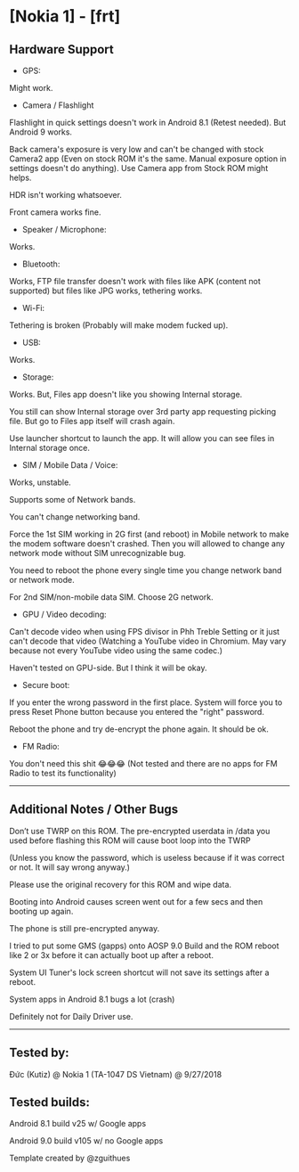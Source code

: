 # [Nokia 1] - [frt]

## Hardware Support

* GPS:

Might work.

* Camera / Flashlight

Flashlight in quick settings doesn't work in Android 8.1 (Retest needed). But Android 9 works.

Back camera's exposure is very low and can't be changed with stock Camera2 app (Even on stock ROM it's the same. Manual exposure option in settings doesn't do anything). Use Camera app from Stock ROM might helps.

HDR isn't working whatsoever.

Front camera works fine.

* Speaker / Microphone:

Works.
  
* Bluetooth:

Works, FTP file transfer doesn't work with files like APK (content not supported) but files like JPG works, tethering works.

* Wi-Fi:

Tethering is broken (Probably will make modem fucked up).

* USB:

Works.

* Storage:

Works. But, Files app doesn't like you showing Internal storage.

You still can show Internal storage over 3rd party app requesting picking file. But go to Files app itself will crash again.

Use launcher shortcut to launch the app. It will allow you can see files in Internal storage once.

* SIM / Mobile Data / Voice:

Works, unstable.

Supports some of Network bands.

You can't change networking band.

Force the 1st SIM working in 2G first (and reboot) in Mobile network to make the modem software doesn't crashed. Then you will allowed to change any network mode without SIM unrecognizable bug.

You need to reboot the phone every single time you change network band or network mode.

For 2nd SIM/non-mobile data SIM. Choose 2G network.

* GPU / Video decoding:

Can't decode video when using FPS divisor in Phh Treble Setting or it just can't decode that video (Watching a YouTube video in Chromium. May vary because not every YouTube video using the same codec.)

Haven't tested on GPU-side. But I think it will be okay.

* Secure boot:

If you enter the wrong password in the first place. System will force you to press Reset Phone button because you entered the "right" password.

Reboot the phone and try de-encrypt the phone again. It should be ok.

* FM Radio:

You don't need this shit 😂😂😂 (Not tested and there are no apps for FM Radio to test its functionality)

***
## Additional Notes / Other Bugs

Don’t use TWRP on this ROM. The pre-encrypted userdata in /data you used before flashing this ROM will cause boot loop into the TWRP

(Unless you know the password, which is useless because if it was correct or not. It will say wrong anyway.)

Please use the original recovery for this ROM and wipe data.

Booting into Android causes screen went out for a few secs and then booting up again.

The phone is still pre-encrypted anyway.

I tried to put some GMS (gapps) onto AOSP 9.0 Build and the ROM reboot like 2 or 3x before it can actually boot up after a reboot.

System UI Tuner's lock screen shortcut will not save its settings after a reboot.

System apps in Android 8.1 bugs a lot (crash)

Definitely not for Daily Driver use.


***


## Tested by:

Đức (Kutiz) @ Nokia 1 (TA-1047 DS Vietnam) @ 9/27/2018

## Tested builds:

Android 8.1 build v25 w/ Google apps

Android 9.0 build v105 w/ no Google apps

Template created by @zguithues
